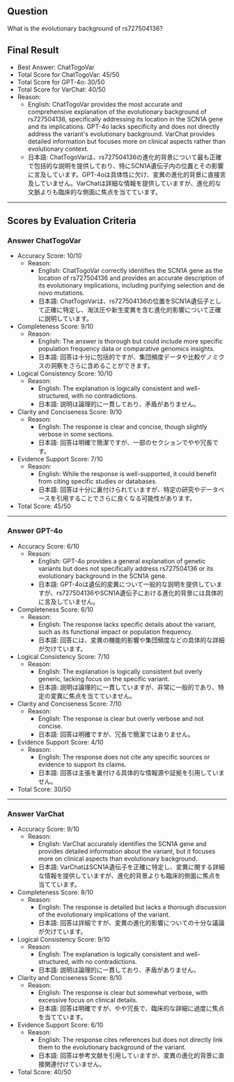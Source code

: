 ## Question

What is the evolutionary background of rs727504136?

## Final Result

- Best Answer: ChatTogoVar
- Total Score for ChatTogoVar: 45/50
- Total Score for GPT-4o: 30/50
- Total Score for VarChat: 40/50
- Reason:
  - English: ChatTogoVar provides the most accurate and comprehensive explanation of the evolutionary background of rs727504136, specifically addressing its location in the SCN1A gene and its implications. GPT-4o lacks specificity and does not directly address the variant's evolutionary background. VarChat provides detailed information but focuses more on clinical aspects rather than evolutionary context.
  - 日本語: ChatTogoVarは、rs727504136の進化的背景について最も正確で包括的な説明を提供しており、特にSCN1A遺伝子内の位置とその影響に言及しています。GPT-4oは具体性に欠け、変異の進化的背景に直接言及していません。VarChatは詳細な情報を提供していますが、進化的な文脈よりも臨床的な側面に焦点を当てています。

---

## Scores by Evaluation Criteria

### Answer ChatTogoVar
- Accuracy Score: 10/10
  - Reason: 
    - English: ChatTogoVar correctly identifies the SCN1A gene as the location of rs727504136 and provides an accurate description of its evolutionary implications, including purifying selection and de novo mutations.
    - 日本語: ChatTogoVarは、rs727504136の位置をSCN1A遺伝子として正確に特定し、淘汰圧や新生変異を含む進化的影響について正確に説明しています。
- Completeness Score: 9/10
  - Reason: 
    - English: The answer is thorough but could include more specific population frequency data or comparative genomics insights.
    - 日本語: 回答は十分に包括的ですが、集団頻度データや比較ゲノミクスの洞察をさらに含めることができます。
- Logical Consistency Score: 10/10
  - Reason: 
    - English: The explanation is logically consistent and well-structured, with no contradictions.
    - 日本語: 説明は論理的に一貫しており、矛盾がありません。
- Clarity and Conciseness Score: 9/10
  - Reason: 
    - English: The response is clear and concise, though slightly verbose in some sections.
    - 日本語: 回答は明確で簡潔ですが、一部のセクションでやや冗長です。
- Evidence Support Score: 7/10
  - Reason: 
    - English: While the response is well-supported, it could benefit from citing specific studies or databases.
    - 日本語: 回答は十分に裏付けられていますが、特定の研究やデータベースを引用することでさらに良くなる可能性があります。
- Total Score: 45/50

---

### Answer GPT-4o
- Accuracy Score: 6/10
  - Reason: 
    - English: GPT-4o provides a general explanation of genetic variants but does not specifically address rs727504136 or its evolutionary background in the SCN1A gene.
    - 日本語: GPT-4oは遺伝的変異について一般的な説明を提供していますが、rs727504136やSCN1A遺伝子における進化的背景には具体的に言及していません。
- Completeness Score: 6/10
  - Reason: 
    - English: The response lacks specific details about the variant, such as its functional impact or population frequency.
    - 日本語: 回答には、変異の機能的影響や集団頻度などの具体的な詳細が欠けています。
- Logical Consistency Score: 7/10
  - Reason: 
    - English: The explanation is logically consistent but overly generic, lacking focus on the specific variant.
    - 日本語: 説明は論理的に一貫していますが、非常に一般的であり、特定の変異に焦点を当てていません。
- Clarity and Conciseness Score: 7/10
  - Reason: 
    - English: The response is clear but overly verbose and not concise.
    - 日本語: 回答は明確ですが、冗長で簡潔ではありません。
- Evidence Support Score: 4/10
  - Reason: 
    - English: The response does not cite any specific sources or evidence to support its claims.
    - 日本語: 回答は主張を裏付ける具体的な情報源や証拠を引用していません。
- Total Score: 30/50

---

### Answer VarChat
- Accuracy Score: 9/10
  - Reason: 
    - English: VarChat accurately identifies the SCN1A gene and provides detailed information about the variant, but it focuses more on clinical aspects than evolutionary background.
    - 日本語: VarChatはSCN1A遺伝子を正確に特定し、変異に関する詳細な情報を提供していますが、進化的背景よりも臨床的側面に焦点を当てています。
- Completeness Score: 8/10
  - Reason: 
    - English: The response is detailed but lacks a thorough discussion of the evolutionary implications of the variant.
    - 日本語: 回答は詳細ですが、変異の進化的影響についての十分な議論が欠けています。
- Logical Consistency Score: 9/10
  - Reason: 
    - English: The explanation is logically consistent and well-structured, with no contradictions.
    - 日本語: 説明は論理的に一貫しており、矛盾がありません。
- Clarity and Conciseness Score: 8/10
  - Reason: 
    - English: The response is clear but somewhat verbose, with excessive focus on clinical details.
    - 日本語: 回答は明確ですが、やや冗長で、臨床的な詳細に過度に焦点を当てています。
- Evidence Support Score: 6/10
  - Reason: 
    - English: The response cites references but does not directly link them to the evolutionary background of the variant.
    - 日本語: 回答は参考文献を引用していますが、変異の進化的背景に直接関連付けていません。
- Total Score: 40/50